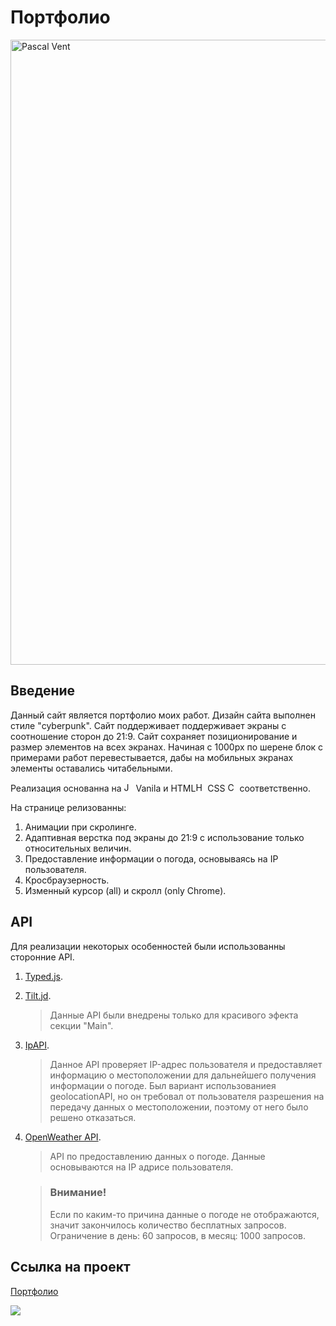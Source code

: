 # Портфолио

<img src="./images/logo.png" width="1000" title="Pascal Vent">

## Введение

Данный сайт является портфолио моих работ.
Дизайн сайта выполнен стиле "cyberpunk".
Сайт поддерживает поддерживает экраны с соотношение сторон до 21:9. Сайт сохраняет позиционирование и размер элементов на всех экранах. Начиная с 1000px по шерене блок с примерами работ перевестывается, дабы на мобильных экранах элементы оставались читабельными.

Реализация основанна на <img src="https://cdn.iconscout.com/icon/free/png-256/javascript-2752148-2284965.png" height="15" title="JavaScript"> Vanila и HTML<img src="https://camo.githubusercontent.com/da7acacadecf91d6dc02efcd2be086bb6d78ddff19a1b7a0ab2755a6fda8b1e9/68747470733a2f2f63646e2e6a7364656c6976722e6e65742f67682f64657669636f6e732f64657669636f6e2f69636f6e732f68746d6c352f68746d6c352d6f726967696e616c2e737667" width="15" title="HTML5"> CSS
<img src="https://pngicon.ru/file/uploads/css3.png" height="15" title="CSS3"> соответственно.

На странице релизованны:
1. Анимации при скролинге.
2. Адаптивная верстка под экраны до 21:9 с использование только относительных величин.
3. Предоставление информации о погода, основываясь на IP пользователя.
4. Кросбраузерность.
5. Изменный курсор (all) и скролл (only Chrome).

## API

Для реализации некоторых особенностей были использованны сторонние API.

1. [Typed.js](https://mattboldt.github.io/typed.js/).
2. [Tilt.jd](https://micku7zu.github.io/vanilla-tilt.js/).

   > Данные API были внедрены только для красивого эфекта секции "Main".

3. [IpAPI](https://ipapi.co/json/).

   > Данное API проверяет IP-адрес пользователя и предоставляет информацию о местоположении для дальнейшего получения информации о погоде.
   > Был вариант использованиея geolocationAPI, но он требовал от пользователя разрешения на передачу данных о местоположении, поэтому от него было решено отказаться.

4. [OpenWeather API](https://openweathermap.org/).

   > API по предоставлению данных о погоде. Данные основываются на IP адрисе пользователя.

   > ### Внимание!
   > Если по каким-то причина данные о погоде не отображаются, значит закончилось количество бесплатных запросов. Ограничение в день: 60 запросов, в месяц: 1000 запросов.

## Ссылка на проект

   [Портфолио](https://kiars1.github.io/)
   
   <img src="./images/album.png" max-width="1000">